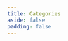 ```yaml
---
title: Categories
aside: false
padding: false
---
```


<script setup>
import { onMounted } from "vue";
import { useData } from "vitepress"
import Home from "@/views/Home.vue"

const { params, site } = useData();

onMounted(() => {
  document.title = `Category: ${params.value.name} | ${site.value.title}`;
});
</script>

<Home :showHeader="false" :showCategories="params.name" />
